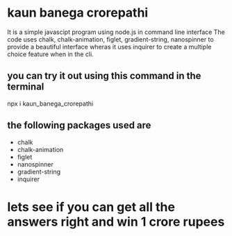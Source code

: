 <h1> kaun banega crorepathi </h1>
It is a simple javascipt program using node.js in command line interface
The code uses chalk, chalk-animation, figlet, gradient-string, nanospinner to provide a beautiful interface wheras it uses inquirer to create a multiple choice feature when in the cli.
<br>
<h2> you can try it out using this command in the terminal</h2>
npx i kaun_banega_crorepathi

<br>
<h2> the following packages used are </h2>
<ul>
<li>chalk</li>
<li>chalk-animation</li>
<li>figlet</li>
<li>nanospinner</li>
<li>gradient-string</li>
<li>inquirer</li>
</ul>

<h1>lets see if you can get all the answers right and win 1 crore rupees</h1>
